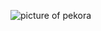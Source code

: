 ![picture of pekora](https://cdn.discordapp.com/attachments/589356268897173554/777001303548755968/80998804_p0_master1200_2.jpg)
